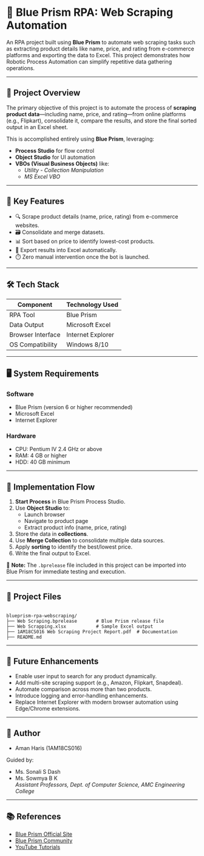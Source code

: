 # 🤖 Blue Prism RPA: Web Scraping Automation

An RPA project built using **Blue Prism** to automate web scraping tasks such as extracting product details like name, price, and rating from e-commerce platforms and exporting the data to Excel. This project demonstrates how Robotic Process Automation can simplify repetitive data gathering operations.

---

## 📌 Project Overview

The primary objective of this project is to automate the process of **scraping product data**—including name, price, and rating—from online platforms (e.g., Flipkart), consolidate it, compare the results, and store the final sorted output in an Excel sheet.

This is accomplished entirely using **Blue Prism**, leveraging:
- **Process Studio** for flow control
- **Object Studio** for UI automation
- **VBOs (Visual Business Objects)** like:
  - *Utility - Collection Manipulation*
  - *MS Excel VBO*

---

## 🧠 Key Features

- 🔍 Scrape product details (name, price, rating) from e-commerce websites.
- 🗃️ Consolidate and merge datasets.
- 📊 Sort based on price to identify lowest-cost products.
- 📁 Export results into Excel automatically.
- ⏱️ Zero manual intervention once the bot is launched.

---

## 🛠️ Tech Stack

| Component          | Technology Used         |
|--------------------|--------------------------|
| RPA Tool           | Blue Prism               |
| Data Output        | Microsoft Excel          |
| Browser Interface  | Internet Explorer        |
| OS Compatibility   | Windows 8/10             |

---

## 🖥️ System Requirements

### Software
- Blue Prism (version 6 or higher recommended)
- Microsoft Excel
- Internet Explorer

### Hardware
- CPU: Pentium IV 2.4 GHz or above
- RAM: 4 GB or higher
- HDD: 40 GB minimum

---

## 🚀 Implementation Flow

1. **Start Process** in Blue Prism Process Studio.
2. Use **Object Studio** to:
   - Launch browser
   - Navigate to product page
   - Extract product info (name, price, rating)
3. Store the data in **collections**.
4. Use **Merge Collection** to consolidate multiple data sources.
5. Apply **sorting** to identify the best/lowest price.
6. Write the final output to Excel.

📌 **Note:** The `.bprelease` file included in this project can be imported into Blue Prism for immediate testing and execution.

---

## 📂 Project Files

```

blueprism-rpa-webscraping/
├── Web Scraping.bprelease       # Blue Prism release file
├── Web Scrapping.xlsx           # Sample Excel output
├── 1AM18CS016 Web Scraping Project Report.pdf  # Documentation
├── README.md

```

---

## 🔮 Future Enhancements

- Enable user input to search for any product dynamically.
- Add multi-site scraping support (e.g., Amazon, Flipkart, Snapdeal).
- Automate comparison across more than two products.
- Introduce logging and error-handling enhancements.
- Replace Internet Explorer with modern browser automation using Edge/Chrome extensions.

---

## 👤 Author

- Aman Haris (1AM18CS016)

Guided by:
- Ms. Sonali S Dash  
- Ms. Sowmya B K  
  *Assistant Professors, Dept. of Computer Science, AMC Engineering College*

---

## 📚 References

- [Blue Prism Official Site](https://www.blueprism.com)
- [Blue Prism Community](https://community.blueprism.com)
- [YouTube Tutorials](https://www.youtube.com/results?search_query=data+extract+from+flipkart)
